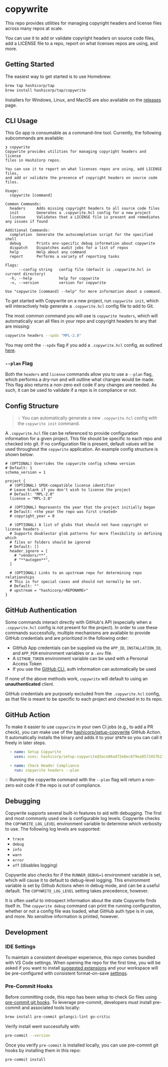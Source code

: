 # copywrite

This repo provides utilities for managing copyright headers and license files
across many repos at scale.

You can use it to add or validate copyright headers on source code files, add a
LICENSE file to a repo, report on what licenses repos are using, and more.

## Getting Started

The easiest way to get started is to use Homebrew:

```sh
brew tap hashicorp/tap
brew install hashicorp/tap/copywrite
```

Installers for Windows, Linux, and MacOS are also available on the [releases](https://github.com/hashicorp/copywrite/releases) page.

## CLI Usage

This Go app is consumable as a command-line tool. Currently, the following subcommands are available:

```none
❯ copywrite
Copywrite provides utilities for managing copyright headers and license
files in HashiCorp repos.

You can use it to report on what licenses repos are using, add LICENSE files,
and add or validate the presence of copyright headers on source code files.

Usage:
  copywrite [command]

Common Commands:
  headers     Adds missing copyright headers to all source code files
  init        Generates a .copywrite.hcl config for a new project
  license     Validates that a LICENSE file is present and remediates any issues if found

Additional Commands:
  completion  Generate the autocompletion script for the specified shell
  debug       Prints env-specific debug information about copywrite
  dispatch    Dispatches audit jobs for a list of repos
  help        Help about any command
  report      Performs a variety of reporting tasks

Flags:
      --config string   config file (default is .copywrite.hcl in current directory)
  -h, --help            help for copywrite
  -v, --version         version for copywrite

Use "copywrite [command] --help" for more information about a command.
```

To get started with Copywrite on a new project, run `copywrite init`, which will
interactively help generate a `.copywrite.hcl` config file to add to Git.

The most common command you will use is `copywrite headers`, which will automatically
scan all files in your repo and copyright headers to any that are missing:

```sh
copywrite headers --spdx "MPL-2.0"
```

You may omit the `--spdx` flag if you add a `.copywrite.hcl` config, as outlined
[here](#config-structure).

### `--plan` Flag

Both the `headers` and `license` commands allow you to use a `--plan` flag, which
performs a dry-run and will outline what changes would be made. This flag also
returns a non-zero exit code if any changes are needed. As such, it can be used
to validate if a repo is in compliance or not.

## Config Structure

> :bulb: You can automatically generate a new `.copywrite.hcl` config with the
`copywrite init` command.

A `.copywrite.hcl` file can be referenced to provide configuration information
for a given project. This file should be specific to each repo and checked into
git. If no configuration file is present, default values will be used throughout
the `copywrite` application. An example config structure is shown below:

```hcl
# (OPTIONAL) Overrides the copywrite config schema version
# Default: 1
schema_version = 1

project {
  # (OPTIONAL) SPDX-compatible license identifier
  # Leave blank if you don't wish to license the project
  # Default: "MPL-2.0"
  license = "MPL-2.0"

  # (OPTIONAL) Represents the year that the project initially began
  # Default: <the year the repo was first created>
  # copyright_year = 0

  # (OPTIONAL) A list of globs that should not have copyright or license headers .
  # Supports doublestar glob patterns for more flexibility in defining which
  # files or folders should be ignored
  # Default: []
  header_ignore = [
    # "vendors/**",
    # "**autogen**",
  ]

  # (OPTIONAL) Links to an upstream repo for determining repo relationships
  # This is for special cases and should not normally be set.
  # Default: ""
  # upstream = "hashicorp/<REPONAME>"
}

```

## GitHub Authentication

Some commands interact directly with GitHub's API (especially when a
`.copywrite.hcl` config is not present for the project). In order to use these
commands successfully, multiple mechanisms are available to provide GitHub
credentials and are prioritized in the following order:

- GitHub App credentials can be supplied via the `APP_ID`, `INSTALLATION_ID`, and `APP_PEM` environment variables or a `.env` file.
- A `GITHUB_TOKEN` environment variable can be used with a Personal Access Token
- If you use the [GitHub CLI](https://cli.github.com/), auth information can automatically be used

If none of the above methods work, `copywrite` will default to using an **unauthenticated** client.

GitHub credentials are purposely excluded from the `.copywrite.hcl` config, as
that file is meant to be specific to each project and checked in to its repo.

## GitHub Action

To make it easier to use `copywrite` in your own CI jobs (e.g., to add a PR check),
you can make use of the [hashicorp/setup-copywrite](https://github.com/marketplace/actions/setup-copywrite) GitHub Action. It
automatically installs the binary and adds it to your `$PATH` so you can call it
freely in later steps.

```yaml
  - name: Setup Copywrite
    uses: uses: hashicorp/setup-copywrite@3ace06ad72e6ec679ea8572457b17dbc3960b8ce # v1.0.0

  - name: Check Header Compliance
    run: copywrite headers --plan
```

:bulb: Running the copywrite command with the `--plan` flag will return a non-zero exit code if the repo is out of compliance.

## Debugging

Copywrite supports several built-in features to aid with debugging. The first
and most commonly used one is configurable log levels. Copywrite checks the
`COPYWRITE_LOG_LEVEL` environment variable to determine which verbosity to use.
The following log levels are supported:

- `trace`
- `debug`
- `info`
- `warn`
- `error`
- `off` (disables logging)

Copywrite also checks for if the `RUNNER_DEBUG=1` environment variable is set,
which will cause it to default to debug-level logging. This environment variable
is set by Github Actions when in debug mode, and can be a useful default.
The `COPYWRITE_LOG_LEVEL` setting takes precedence, however.

It is often useful to introspect information about the state Copywrite finds
itself in. The `copywrite debug` command can print the running configuration,
whether or not a config file was loaded, what GitHub auth type is in use, and
more. No sensitive information is printed, however.  

## Development

### IDE Settings

To maintain a consistent developer experience, this repo comes bundled with VS Code settings. When opening the repo for the first time, you will be asked if you want to install [suggested extensions](./.vscode/extensions.json) and your workspace will be pre-configured with consistent format-on-save [settings](./.vscode/settings.json).

### Pre-Commit Hooks

Before committing code, this repo has been setup to check Go files using [pre-commit git hooks](https://pre-commit.com/). To leverage pre-commit, developers must install pre-commit and associated tools locally:

```bash
brew install pre-commit golangci-lint go-critic
```

Verify install went successfully with:

```bash
pre-commit --version
```

Once you verify `pre-commit` is installed locally, you can use pre-commit git hooks by installing them in this repo:

```bash
pre-commit install
```
